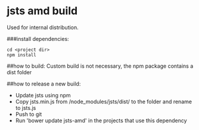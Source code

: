 jsts amd build
======================
Used for internal distribution.



###install dependencies:
```
cd <project dir>
npm install
```

##how to build:
Custom build is not necessary, the npm package contains a dist folder


##how to release a new build:
+ Update jsts using npm
+ Copy jsts.min.js from <project dir>/node_modules/jsts/dist/ to the <project dir> folder and rename to jsts.js
+ Push to git
+ Run 'bower update jsts-amd' in the projects that use this dependency